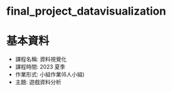 # final_project_datavisualization
# 基本資料
- 課程名稱: 資料視覺化
- 課程時間: 2023 夏季
- 作業形式: 小組作業(6人小組)
- 主題: 遊戲資料分析
